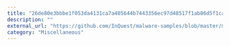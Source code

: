 ```yaml
---
title: "26de80e3bbbe1f053da4131ca7a405644b7443356ec97d48517f1ab86d5f1ca5.macro"
description: ""
external_url: "https://github.com/InQuest/malware-samples/blob/master/miscellaneous/26de80e3bbbe1f053da4131ca7a405644b7443356ec97d48517f1ab86d5f1ca5.macro"
category: "Miscellaneous"
---
```

